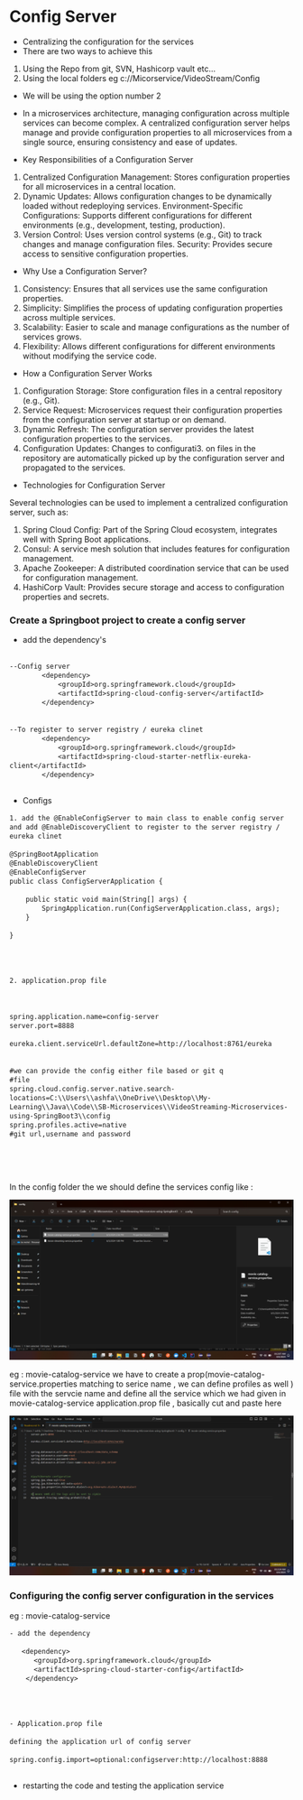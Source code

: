 # Config Server 

- Centralizing the configuration for the services
- There are two ways to achieve this 
1. Using the Repo from git, SVN, Hashicorp vault etc...
2. Using the local folders eg c://Micorservice/VideoStream/Config 
- We will be using the option number 2 


- In a microservices architecture, managing configuration across multiple services can become complex. A centralized configuration server helps manage and provide configuration properties to all microservices from a single source, ensuring consistency and ease of updates.

- Key Responsibilities of a Configuration Server

1. Centralized Configuration Management: Stores configuration properties for all microservices in a central location.
2. Dynamic Updates: Allows configuration changes to be dynamically loaded without redeploying services.
Environment-Specific Configurations: Supports different configurations for different environments (e.g., development, testing, production).
3. Version Control: Uses version control systems (e.g., Git) to track changes and manage configuration files.
Security: Provides secure access to sensitive configuration properties.

- Why Use a Configuration Server?

1. Consistency: Ensures that all services use the same configuration properties.
2. Simplicity: Simplifies the process of updating configuration properties across multiple services.
3. Scalability: Easier to scale and manage configurations as the number of services grows.
4. Flexibility: Allows different configurations for different environments without modifying the service code.

- How a Configuration Server Works

1. Configuration Storage: Store configuration files in a central repository (e.g., Git).
2. Service Request: Microservices request their configuration properties from the configuration server at startup  or on demand.
3. Dynamic Refresh: The configuration server provides the latest configuration properties to the services.
4. Configuration Updates: Changes to configurati3. on files in the repository are automatically picked up by the configuration server and propagated to the services.


- Technologies for Configuration Server

Several technologies can be used to implement a centralized configuration server, such as:

1. Spring Cloud Config: Part of the Spring Cloud ecosystem, integrates well with Spring Boot applications.
2. Consul: A service mesh solution that includes features for configuration management.
3. Apache Zookeeper: A distributed coordination service that can be used for configuration management.
4. HashiCorp Vault: Provides secure storage and access to configuration properties and secrets.


### Create a Springboot project to create a config server 

- add the dependency's

```

--Config server 
		<dependency>
			<groupId>org.springframework.cloud</groupId>
			<artifactId>spring-cloud-config-server</artifactId>
		</dependency>


--To register to server registry / eureka clinet 
		<dependency>
			<groupId>org.springframework.cloud</groupId>
			<artifactId>spring-cloud-starter-netflix-eureka-client</artifactId>
		</dependency>


```

- Configs 

```
1. add the @EnableConfigServer to main class to enable config server and add @EnableDiscoveryClient to register to the server registry / eureka clinet 

@SpringBootApplication
@EnableDiscoveryClient
@EnableConfigServer
public class ConfigServerApplication {

	public static void main(String[] args) {
		SpringApplication.run(ConfigServerApplication.class, args);
	}

}




2. application.prop file 



spring.application.name=config-server
server.port=8888

eureka.client.serviceUrl.defaultZone=http://localhost:8761/eureka


#we can provide the config either file based or git q
#file 
spring.cloud.config.server.native.search-locations=C:\\Users\\ashfa\\OneDrive\\Desktop\\My-Learning\\Java\\Code\\SB-Microservices\\VideoStreaming-Microservices-using-SpringBoot3\\config
spring.profiles.active=native
#git url,username and password





```

In the config folder the we should define the services config like : 

![alt text](image.png)


eg : movie-catalog-service we have to create a prop(movie-catalog-service.properties matching to serice name , we can define profiles as well ) file with the servcie name and define all the service which we had given in movie-catalog-service application.prop file , basically cut and paste here

![alt text](image-1.png)


### Configuring the config server configuration in the services 

eg : movie-catalog-service 



```
- add the dependency 

   <dependency>
      <groupId>org.springframework.cloud</groupId>
      <artifactId>spring-cloud-starter-config</artifactId>
    </dependency>




- Application.prop file 

defining the application url of config server

spring.config.import=optional:configserver:http://localhost:8888


```

- restarting the code and testing the application service

